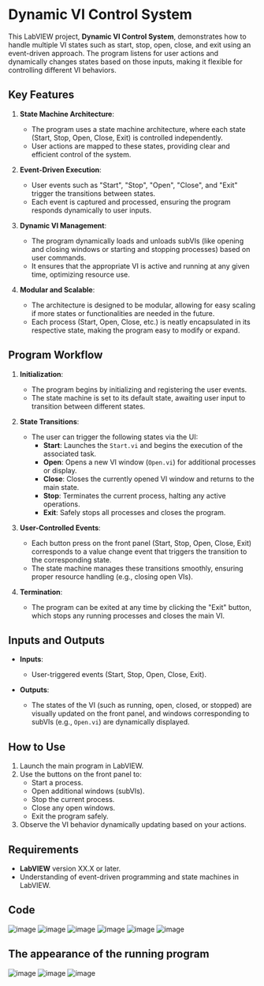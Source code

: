 # Dynamic VI Control System

This LabVIEW project, **Dynamic VI Control System**, demonstrates how to handle multiple VI states such as start, stop, open, close, and exit using an event-driven approach. The program listens for user actions and dynamically changes states based on those inputs, making it flexible for controlling different VI behaviors.

## Key Features

1. **State Machine Architecture**:
   - The program uses a state machine architecture, where each state (Start, Stop, Open, Close, Exit) is controlled independently.
   - User actions are mapped to these states, providing clear and efficient control of the system.

2. **Event-Driven Execution**:
   - User events such as "Start", "Stop", "Open", "Close", and "Exit" trigger the transitions between states.
   - Each event is captured and processed, ensuring the program responds dynamically to user inputs.

3. **Dynamic VI Management**:
   - The program dynamically loads and unloads subVIs (like opening and closing windows or starting and stopping processes) based on user commands.
   - It ensures that the appropriate VI is active and running at any given time, optimizing resource use.

4. **Modular and Scalable**:
   - The architecture is designed to be modular, allowing for easy scaling if more states or functionalities are needed in the future.
   - Each process (Start, Open, Close, etc.) is neatly encapsulated in its respective state, making the program easy to modify or expand.

## Program Workflow

1. **Initialization**:
   - The program begins by initializing and registering the user events.
   - The state machine is set to its default state, awaiting user input to transition between different states.

2. **State Transitions**:
   - The user can trigger the following states via the UI:
     - **Start**: Launches the `Start.vi` and begins the execution of the associated task.
     - **Open**: Opens a new VI window (`Open.vi`) for additional processes or display.
     - **Close**: Closes the currently opened VI window and returns to the main state.
     - **Stop**: Terminates the current process, halting any active operations.
     - **Exit**: Safely stops all processes and closes the program.

3. **User-Controlled Events**:
   - Each button press on the front panel (Start, Stop, Open, Close, Exit) corresponds to a value change event that triggers the transition to the corresponding state.
   - The state machine manages these transitions smoothly, ensuring proper resource handling (e.g., closing open VIs).

4. **Termination**:
   - The program can be exited at any time by clicking the "Exit" button, which stops any running processes and closes the main VI.

## Inputs and Outputs

- **Inputs**:
  - User-triggered events (Start, Stop, Open, Close, Exit).
  
- **Outputs**:
  - The states of the VI (such as running, open, closed, or stopped) are visually updated on the front panel, and windows corresponding to subVIs (e.g., `Open.vi`) are dynamically displayed.

## How to Use

1. Launch the main program in LabVIEW.
2. Use the buttons on the front panel to:
   - Start a process.
   - Open additional windows (subVIs).
   - Stop the current process.
   - Close any open windows.
   - Exit the program safely.
3. Observe the VI behavior dynamically updating based on your actions.

## Requirements

- **LabVIEW** version XX.X or later.
- Understanding of event-driven programming and state machines in LabVIEW.

## Code
![image](https://github.com/user-attachments/assets/66f35a66-49ed-4e99-8353-067a4eec59fe)
![image](https://github.com/user-attachments/assets/40965e81-b7fc-4369-b346-e7c571c5b41b)
![image](https://github.com/user-attachments/assets/a337293f-627f-444f-9979-fcde79f49c0e)
![image](https://github.com/user-attachments/assets/6d98f4eb-56b9-4c31-ab2b-110731ef77df)
![image](https://github.com/user-attachments/assets/b695370a-e701-498b-af15-7839a47a64d8)
![image](https://github.com/user-attachments/assets/9df2c229-f941-401e-ae66-45a833a34e01)

## The appearance of the running program
![image](https://github.com/user-attachments/assets/34c8d5cd-ca14-475d-9fbe-80e0ba5019eb)
![image](https://github.com/user-attachments/assets/cfd7044e-ee56-4e80-a028-f8eee6a76e27)
![image](https://github.com/user-attachments/assets/5109d788-f705-4e84-ac3b-2648f9521799)
